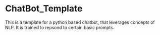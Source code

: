 # ChatBot_Template
This is a template for a python based chatbot, that leverages concepts of NLP. It is trained to repsond to certain basic prompts.
